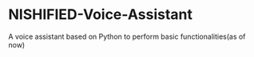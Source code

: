 # NISHIFIED-Voice-Assistant
A voice assistant based on Python to perform basic functionalities(as of now)

